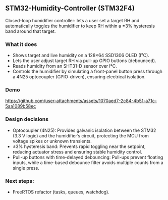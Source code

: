 ## STM32-Humidity-Controller (STM32F4)
Closed-loop humidifier controller: lets a user set a target RH and automatically toggles the humidifier to keep RH within a ±3% hysteresis band around that target.

### What it does
- Shows target and live humidity on a 128×64 SSD1306 OLED (I²C).
- Lets the user adjust target RH via pull-up GPIO buttons (debounced).
- Reads humidity from an SHT31-D sensor over I²C.
- Controls the humidifier by simulating a front-panel button press through a 4N25 optocoupler (GPIO-driven), ensuring electrical isolation.

### Demo
https://github.com/user-attachments/assets/1070aed7-2c84-4b51-a71c-5aa1089b58ec

### Design decisions
- Optocoupler (4N25): Provides galvanic isolation between the STM32 (3.3 V logic) and the humidifier’s circuit, protecting the MCU from voltage spikes or unknown transients.
- ±3% hysteresis band: Prevents rapid toggling near the setpoint, reducing actuator stress and ensuring stable humidity control.
- Pull-up buttons with time-delayed debouncing: Pull-ups prevent floating inputs, while a time-based debounce filter avoids multiple counts from a single press. 

### Next steps:
- FreeRTOS refactor (tasks, queues, watchdog). 
